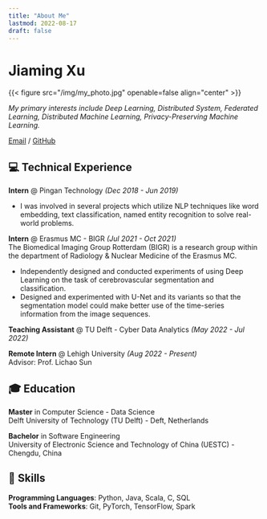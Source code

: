 ```yaml
---
title: "About Me"
lastmod: 2022-08-17
draft: false
---
```


# Jiaming Xu

{{< figure src="/img/my_photo.jpg" openable=false align="center" >}}

_My primary interests include Deep Learning, Distributed System, Federated Learning, Distributed Machine Learning, Privacy-Preserving Machine Learning._ <br>

[Email](mailto:xujiaming0909@163.com) / [GitHub](https://github.com/xjmxmt)

## 💻 Technical Experience

**Intern** @ Pingan Technology _(Dec 2018 - Jun 2019)_<br>

* I was involved in several projects which utilize NLP techniques like word embedding, text classification, named entity recognition to solve real-world problems.

**Intern** @ Erasmus MC - BIGR _(Jul 2021 - Oct 2021)_\
The Biomedical Imaging Group Rotterdam (BIGR) is a research group within the department of Radiology & Nuclear Medicine of the Erasmus MC.

* Independently designed and conducted experiments of using Deep Learning on the task of cerebrovascular segmentation and classification.
* Designed and experimented with U-Net and its variants so that the segmentation model could make better use of the time-series information from the image sequences.


**Teaching Assistant** @ TU Delft - Cyber Data Analytics _(May 2022 - Jul 2022)_

**Remote Intern** @ Lehigh University _(Aug 2022 - Present)_\
Advisor: Prof. Lichao Sun

## 🎓 Education

**Master** in Computer Science - Data Science\
Delft University of Technology (TU Delft) - Deft, Netherlands

**Bachelor** in Software Engineering\
University of Electronic Science and Technology of China (UESTC) - Chengdu, China

## 📒 Skills

**Programming Languages**: Python, Java, Scala, C, SQL\
**Tools and Frameworks**: Git, PyTorch, TensorFlow, Spark